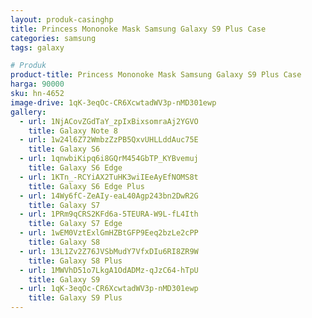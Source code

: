 ```yaml
---
layout: produk-casinghp
title: Princess Mononoke Mask Samsung Galaxy S9 Plus Case
categories: samsung
tags: galaxy

# Produk
product-title: Princess Mononoke Mask Samsung Galaxy S9 Plus Case
harga: 90000
sku: hn-4652
image-drive: 1qK-3eqOc-CR6XcwtadWV3p-nMD301ewp
gallery:
  - url: 1NjACovZGdTaY_zpIxBixsomraAj2YGVO
    title: Galaxy Note 8
  - url: 1w24l6Z72WmbzZzPB5QxvUHLLddAuc75E
    title: Galaxy S6
  - url: 1qnwbiKipq6i8GQrM454GbTP_KYBvemuj
    title: Galaxy S6 Edge
  - url: 1KTn_-RCYiAX2TuHK3wiIEeAyEfNOMS8t
    title: Galaxy S6 Edge Plus
  - url: 14Wy6fC-ZeAIy-eaL40Agp243bn2DwR2G
    title: Galaxy S7
  - url: 1PRm9qCRS2KFd6a-5TEURA-W9L-fL4Ith
    title: Galaxy S7 Edge
  - url: 1wEM0VztExlGmHZBtGFP9Eeq2bzLe2cPP
    title: Galaxy S8
  - url: 13L1Zv2Z76JVSbMudY7VfxDIu6RI8ZR9W
    title: Galaxy S8 Plus
  - url: 1MWVhD51o7LkgA1OdADMz-qJzC64-hTpU
    title: Galaxy S9
  - url: 1qK-3eqOc-CR6XcwtadWV3p-nMD301ewp
    title: Galaxy S9 Plus
---
```

